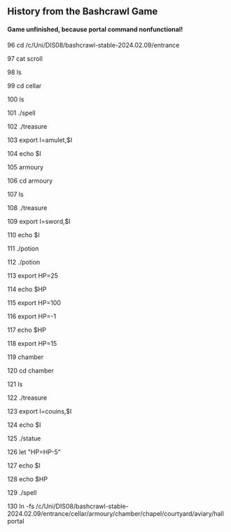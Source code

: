 ## History from the Bashcrawl Game

#### Game unfinished, because portal command nonfunctional!

   96  cd /c/Uni/DIS08/bashcrawl-stable-2024.02.09/entrance
   
   97  cat scroll
   
   98  ls
   
   99  cd cellar
  
  100  ls
  
  101  ./spell
  
  102  ./treasure
  
  103  export I=amulet,$I
  
  104  echo $I
  
  105  armoury
  
  106  cd armoury
  
  107  ls
  
  108  ./treasure
  
  109  export I=sword,$I
  
  110  echo $I
  
  111  ./potion
  
  112  ./potion
  
  113  export HP=25
  
  114  echo $HP
  
  115  export HP=100
  
  116  export HP=-1
  
  117  echo $HP
  
  118  export HP=15
  
  119  chamber
  
  120  cd chamber
  
  121  ls
  
  122  ./treasure
  
  123  export I=couins,$I
  
  124  echo $I
  
  125  ./statue
  
  126  let "HP=HP-5"
  
  127  echo $I
  
  128  echo $HP
  
  129  ./spell
  
  130  ln -fs /c/Uni/DIS08/bashcrawl-stable-2024.02.09/entrance/cellar/armoury/chamber/chapel/courtyard/aviary/hall portal
